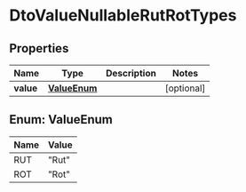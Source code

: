 
# DtoValueNullableRutRotTypes

## Properties
Name | Type | Description | Notes
------------ | ------------- | ------------- | -------------
**value** | [**ValueEnum**](#ValueEnum) |  |  [optional]


<a name="ValueEnum"></a>
## Enum: ValueEnum
Name | Value
---- | -----
RUT | &quot;Rut&quot;
ROT | &quot;Rot&quot;



